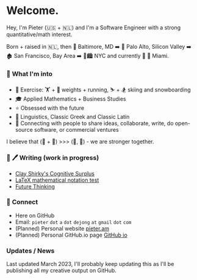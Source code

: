 # Welcome. 

Hey, I'm Pieter (:us: + :netherlands:) and I'm a Software Engineer with a strong quantitative/math interest.

Born + raised in :netherlands:, 
then :flight_departure: Baltimore, MD 
:arrow_right:  :evergreen_tree: 	Palo Alto, Silicon Valley
:arrow_right:  :derelict_house: 	San Francisco, Bay Area 
:arrow_right:  :statue_of_liberty::cityscape: 	NYC
and currently  :round_pushpin: :palm_tree: Miami.


### :cowboy_hat_face: **What I'm into**
* :muscle: Exercise: :weight_lifting: + :running: weights + running, :skier: + :snowboarder: skiing and snowboarding
* :mortar_board: Applied Mathematics + Business Studies
* :star: Obsessed with the future
* :symbols: Linguistics, Classic Greek and Classic Latin
* :brain: Connecting with people to share ideas, collaborate, write, do open-source software, or commercial ventures


I believe that (:brain: + :robot:) >>> (:brain:, :robot:) - we are stronger together.

### :closed_book: :pen: **Writing (work in progress)**
* [Clay Shirky's Cognitive Surplus](https://github.com/pieteradejong/blog/blob/main/cognitive_surplus.md)
* [LaTeX mathematical notation test](https://github.com/pieteradejong/blog/blob/main/lateX_test.md)
* [Future Thinking](https://github.com/pieteradejong/blog/blob/main/future_thinking.md)

### :link: **Connect**
* Here on GitHub
* Email: `pieter` `dot` `a` `dot` `dejong` `at` `gmail` `dot` `com`
* (Planned) Personal website [pieter.am](https://pieter.am/)
* (Planned) Personal GitHub.io page [GitHub io](https://pieteradejong.github.io/)

### Updates / News

Last updated March 2023, I'll probably keep updating this as I'll be publishing all my creative output on GitHub.
